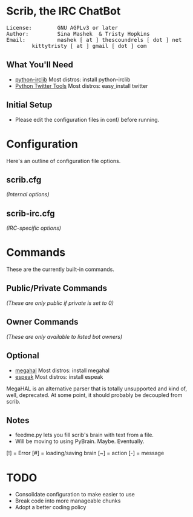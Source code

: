 Scrib, the IRC ChatBot
======================
<pre>
License:        GNU AGPLv3 or later
Author:         Sina Mashek  & Tristy Hopkins
Email:          mashek [ at ] thescoundrels [ dot ] net
		kittytristy [ at ] gmail [ dot ] com
</pre>

What You'll Need
----------------
* [python-irclib](http://python-irclib.sourceforge.net) Most distros: install python-irclib
* [Python Twitter Tools](http://mike.verdone.ca/twitter/) Most distros: easy_install twitter

Initial Setup
-------------
* Please edit the configuration files in conf/ before running.

Configuration
=============
Here's an outline of configuration file options.

scrib.cfg
---------
_(Internal options)_

scrib-irc.cfg
-------------
_(IRC-specific options)_

Commands
========
These are the currently built-in commands.

Public/Private Commands
---------------
_(These are only public if private is set to 0)_

Owner Commands
----------------
_(These are only available to listed bot owners)_


Optional
--------
* [megahal](http://megahal.alioth.debian.org/) Most distros: install megahal
* [espeak](http://espeak.sourceforge.net/) Most distros: install espeak

MegaHAL is an alternative parser that is totally unsupported and kind of, well, deprecated. At some point, it should probably be decoupled from scrib.

Notes
-----
* feedme.py lets you fill scrib's brain with text from a file.
* Will be moving to using PyBrain. Maybe. Eventually.

[!] = Error
[#] = loading/saving brain
[~] = action
[-] = message

TODO
====
* Consolidate configuration to make easier to use
* Break code into more manageable chunks
* Adopt a better coding policy
